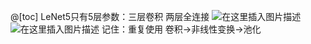 @[toc]
LeNet5只有5层参数：三层卷积 两层全连接
![在这里插入图片描述](https://i-blog.csdnimg.cn/direct/30bf31bf572d41ff9fb723ebc719f0ff.png)
![在这里插入图片描述](https://i-blog.csdnimg.cn/direct/929c6f697201453d8ab73f3db1ef5c5d.png)
记住：重复使用 卷积->非线性变换->池化


